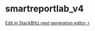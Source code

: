 # smartreportlab_v4

[Edit in StackBlitz next generation editor ⚡️](https://stackblitz.com/~/github.com/eightfivemedia/smartreportlab_v4)